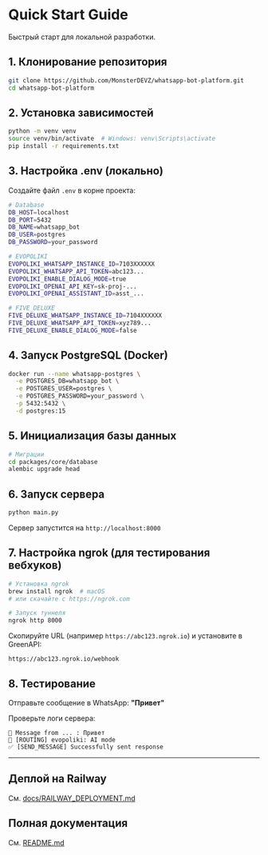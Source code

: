 # Quick Start Guide

Быстрый старт для локальной разработки.

## 1. Клонирование репозитория

```bash
git clone https://github.com/MonsterDEVZ/whatsapp-bot-platform.git
cd whatsapp-bot-platform
```

## 2. Установка зависимостей

```bash
python -m venv venv
source venv/bin/activate  # Windows: venv\Scripts\activate
pip install -r requirements.txt
```

## 3. Настройка .env (локально)

Создайте файл `.env` в корне проекта:

```bash
# Database
DB_HOST=localhost
DB_PORT=5432
DB_NAME=whatsapp_bot
DB_USER=postgres
DB_PASSWORD=your_password

# EVOPOLIKI
EVOPOLIKI_WHATSAPP_INSTANCE_ID=7103XXXXXX
EVOPOLIKI_WHATSAPP_API_TOKEN=abc123...
EVOPOLIKI_ENABLE_DIALOG_MODE=true
EVOPOLIKI_OPENAI_API_KEY=sk-proj-...
EVOPOLIKI_OPENAI_ASSISTANT_ID=asst_...

# FIVE_DELUXE
FIVE_DELUXE_WHATSAPP_INSTANCE_ID=7104XXXXXX
FIVE_DELUXE_WHATSAPP_API_TOKEN=xyz789...
FIVE_DELUXE_ENABLE_DIALOG_MODE=false
```

## 4. Запуск PostgreSQL (Docker)

```bash
docker run --name whatsapp-postgres \
  -e POSTGRES_DB=whatsapp_bot \
  -e POSTGRES_USER=postgres \
  -e POSTGRES_PASSWORD=your_password \
  -p 5432:5432 \
  -d postgres:15
```

## 5. Инициализация базы данных

```bash
# Миграции
cd packages/core/database
alembic upgrade head
```

## 6. Запуск сервера

```bash
python main.py
```

Сервер запустится на `http://localhost:8000`

## 7. Настройка ngrok (для тестирования вебхуков)

```bash
# Установка ngrok
brew install ngrok  # macOS
# или скачайте с https://ngrok.com

# Запуск туннеля
ngrok http 8000
```

Скопируйте URL (например `https://abc123.ngrok.io`) и установите в GreenAPI:
```
https://abc123.ngrok.io/webhook
```

## 8. Тестирование

Отправьте сообщение в WhatsApp: **"Привет"**

Проверьте логи сервера:
```
💬 Message from ... : Привет
🔀 [ROUTING] evopoliki: AI mode
✅ [SEND_MESSAGE] Successfully sent response
```

---

## Деплой на Railway

См. [docs/RAILWAY_DEPLOYMENT.md](docs/RAILWAY_DEPLOYMENT.md)

## Полная документация

См. [README.md](README.md)
